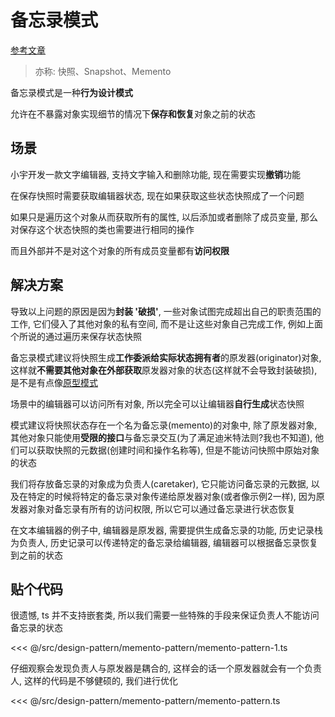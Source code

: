 # 备忘录模式

[参考文章](https://refactoringguru.cn/design-patterns/memento)

> 亦称: 快照、Snapshot、Memento

备忘录模式是一种**行为设计模式**

允许在不暴露对象实现细节的情况下**保存和恢复**对象之前的状态

## 场景

小宇开发一款文字编辑器, 支持文字输入和删除功能, 现在需要实现**撤销**功能

在保存快照时需要获取编辑器状态, 现在如果获取这些状态快照成了一个问题

如果只是遍历这个对象从而获取所有的属性, 以后添加或者删除了成员变量, 那么对保存这个状态快照的类也需要进行相同的操作

而且外部并不是对这个对象的所有成员变量都有**访问权限**

## 解决方案

导致以上问题的原因是因为**封装 '破损'**, 一些对象试图完成超出自己的职责范围的工作, 它们侵入了其他对象的私有空间, 而不是让这些对象自己完成工作, 例如上面个所说的通过遍历来保存状态快照

备忘录模式建议将快照生成**工作委派给实际状态拥有者**的原发器(originator)对象, 这样就**不需要其他对象在外部获取**原发器对象的状态(这样就不会导致封装破损), 是不是有点像[原型模式](../prototype-pattern/prototype-pattern.md)

场景中的编辑器可以访问所有对象, 所以完全可以让编辑器**自行生成**状态快照

模式建议将快照状态存在一个名为备忘录(memento)的对象中, 除了原发器对象, 其他对象只能使用**受限的接口**与备忘录交互(为了满足迪米特法则?我也不知道), 他们可以获取快照的元数据(创建时间和操作名称等), 但是不能访问快照中原始对象的状态

我们将存放备忘录的对象成为负责人(caretaker), 它只能访问备忘录的元数据, 以及在特定的时候将特定的备忘录对象传递给原发器对象(或者像示例2一样), 因为原发器对象对备忘录有所有的访问权限, 所以它可以通过备忘录进行状态恢复

在文本编辑器的例子中, 编辑器是原发器, 需要提供生成备忘录的功能, 历史记录栈为负责人, 历史记录可以传递特定的备忘录给编辑器, 编辑器可以根据备忘录恢复到之前的状态

## 贴个代码

很遗憾, ts 并不支持嵌套类, 所以我们需要一些特殊的手段来保证负责人不能访问备忘录的状态

<<< @/src/design-pattern/memento-pattern/memento-pattern-1.ts

仔细观察会发现负责人与原发器是耦合的, 这样会的话一个原发器就会有一个负责人, 这样的代码是不够健硕的, 我们进行优化

<<< @/src/design-pattern/memento-pattern/memento-pattern.ts
